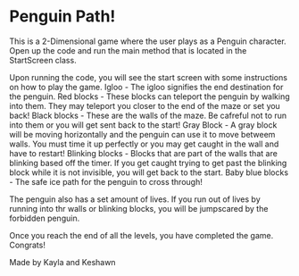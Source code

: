 # Penguin Path!

This is a 2-Dimensional game where the user plays as a Penguin character. Open up the code and run the main method that is located in the StartScreen class.

Upon running the code, you will see the start screen with some instructions on how to play the game. 
    Igloo - The igloo signifies the end destination for the penguin. 
    Red blocks - These blocks can teleport the penguin by walking into them. They may teleport you closer to the end of the maze or set you back!
    Black blocks - These are the walls of the maze. Be cafreful not to run into them or you will get sent back to the start!
    Gray Block - A gray block will be moving horizontally and the penguin can use it to move betweem walls. You must time it up perfectly or you may get caught in the wall and have to restart!
    Blinking blocks - Blocks that are part of the walls that are blinking based off the timer. If you get caught trying to get past the blinking block while it is not invisible, you will get back to the start.
    Baby blue blocks - The safe ice path for the penguin to cross through!

The penguin also has a set amount of lives. If you run out of lives by running into thr walls or blinking blocks, you will be jumpscared by the forbidden penguin. 

Once you reach the end of all the levels, you have completed the game. Congrats!

Made by Kayla and Keshawn 

